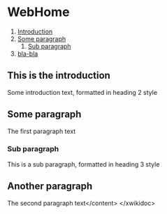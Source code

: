 # WebHome

1. [Introduction](webhome.md#introduction)
2. [Some paragraph](webhome.md#paragraph1)
   1. [Sub paragraph](webhome.md#subparagraph1)
3. [bla-bla](webhome.md#paragraph2)

## This is the introduction

Some introduction text, formatted in heading 2 style

## Some paragraph

The first paragraph text

### Sub paragraph

This is a sub paragraph, formatted in heading 3 style

## Another paragraph

The second paragraph text&lt;/content&gt; &lt;/xwikidoc&gt;

